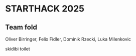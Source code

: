 #  STARTHACK 2025
## Team fold
Oliver Birringer, Felix Fidler, Dominik Rzecki, Luka Milenkovic

skidibi toilet

